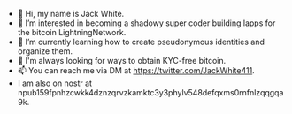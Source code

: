 - 👋 Hi, my name is Jack White.
- 👀 I’m interested in becoming a shadowy super coder building lapps for the bitcoin LightningNetwork.
- 🌱 I’m currently learning how to create pseudonymous identities and organize them.
- 💞️ I'm always looking for ways to obtain KYC-free bitcoin.
- 📫 You can reach me via DM at https://twitter.com/JackWhite411.
- I am also on nostr at npub159fpnhzcwkk4dznzqrvzkamktc3y3phylv548defqxms0rnfnlzqqgqa9k.

